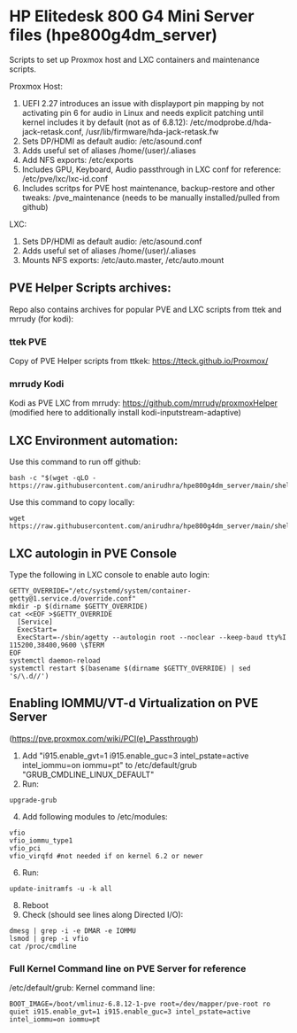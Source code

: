 # HP Elitedesk 800 G4 Mini Server files (hpe800g4dm_server)

Scripts to set up Proxmox host and LXC containers and maintenance scripts.

Proxmox Host:

1) UEFI 2.27 introduces an issue with displayport pin mapping by not activating pin 6 for audio in Linux and needs explicit patching until kernel includes it by default (not as of 6.8.12): /etc/modprobe.d/hda-jack-retask.conf, /usr/lib/firmware/hda-jack-retask.fw
2) Sets DP/HDMI as default audio: /etc/asound.conf
2) Adds useful set of aliases /home/(user)/.aliases
3) Add NFS exports: /etc/exports
4) Includes GPU, Keyboard, Audio passthrough in LXC conf for reference: /etc/pve/lxc/lxc-id.conf
5) Includes scritps for PVE host maintenance, backup-restore and other tweaks: /pve_maintenance (needs to be manually installed/pulled from github)

LXC:

1) Sets DP/HDMI as default audio: /etc/asound.conf
2) Adds useful set of aliases /home/(user)/.aliases
3) Mounts NFS exports: /etc/auto.master, /etc/auto.mount

## PVE Helper Scripts archives:
Repo also contains archives for popular PVE and LXC scripts from ttek and mrrudy (for kodi):

### ttek PVE
Copy of PVE Helper scripts from ttkek: https://tteck.github.io/Proxmox/

### mrrudy Kodi

Kodi as PVE LXC from mrrudy: https://github.com/mrrudy/proxmoxHelper (modified here to additionally install kodi-inputstream-adaptive)

## LXC Environment automation:

Use this command to run off github:
```
bash -c "$(wget -qLO - https://raw.githubusercontent.com/anirudhra/hpe800g4dm_server/main/shell/install.sh)"
```

Use this command to copy locally:
```
wget https://raw.githubusercontent.com/anirudhra/hpe800g4dm_server/main/shell/install.sh
```

## LXC autologin in PVE Console
Type the following in LXC console to enable auto login:

```
GETTY_OVERRIDE="/etc/systemd/system/container-getty@1.service.d/override.conf"
mkdir -p $(dirname $GETTY_OVERRIDE)
cat <<EOF >$GETTY_OVERRIDE
  [Service]
  ExecStart=
  ExecStart=-/sbin/agetty --autologin root --noclear --keep-baud tty%I 115200,38400,9600 \$TERM
EOF
systemctl daemon-reload
systemctl restart $(basename $(dirname $GETTY_OVERRIDE) | sed 's/\.d//')
```

## Enabling IOMMU/VT-d Virtualization on PVE Server

(https://pve.proxmox.com/wiki/PCI(e)_Passthrough)

1) Add "i915.enable_gvt=1 i915.enable_guc=3 intel_pstate=active intel_iommu=on iommu=pt" to /etc/default/grub "GRUB_CMDLINE_LINUX_DEFAULT"
2) Run:
```
upgrade-grub
```
4) Add following modules to /etc/modules:
```
vfio
vfio_iommu_type1
vfio_pci
vfio_virqfd #not needed if on kernel 6.2 or newer
```
6) Run:
```
update-initramfs -u -k all
```
8) Reboot
9) Check (should see lines along Directed I/O):
```
dmesg | grep -i -e DMAR -e IOMMU
lsmod | grep -i vfio
cat /proc/cmdline
```

### Full Kernel Command line on PVE Server for reference
/etc/default/grub: Kernel command line:
```
BOOT_IMAGE=/boot/vmlinuz-6.8.12-1-pve root=/dev/mapper/pve-root ro quiet i915.enable_gvt=1 i915.enable_guc=3 intel_pstate=active intel_iommu=on iommu=pt
```
